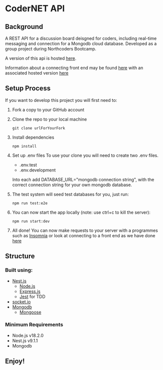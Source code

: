 # CoderNET API

## Background

A REST API for a discussion board deisgned for coders, including real-time messaging and connection for a Mongodb cloud database. Developed as a group project during Northcoders Bootcamp.

A version of this api is hosted [here](https://codernet.up.railway.app/api/users).

Information about a connecting front end may be found [here](https://github.com/Guy0017/Guy0017-coderNet-FE) with an associated hosted version [here](https://codernet.onrender.com/)

## Setup Process

If you want to develop this project you will first need to:

1. Fork a copy to your GitHub account
2. Clone the repo to your local machine
   ```
   git clone urlForYourFork
   ```
3. Install dependencies

   ```
   npm install
   ```

4. Set up .env files
   To use your clone you will need to create two .env files.

   - .env.test
   - .env.development

   Into each add DATABASE_URL="mongodb connection string", with the correct connection string for your own mongodb database.

5. The test system will seed test databases for you, just run:
   ```
   npm run test:e2e
   ```
6. You can now start the app locally (note: use ctrl+c to kill the server):
   ```
   npm run start:dev
   ```
7. All done! You can now make requests to your server with a programmes such as [Insomnia](https://insomnia.rest/) or look at connecting to a front end as we have done [here](https://github.com/Guy0017/Guy0017-coderNet-FE)

## Structure

### Built using:

- [Nest.js](https://nestjs.com/)
  - [Node.js](https://nodejs.org/en/about/)
  - [Express.js](https://expressjs.com/)
  - [Jest](https://jestjs.io/) for TDD
- [socket.io](https://socket.io/)
- [Mongodb](https://www.mongodb.com/)
  - [Mongoose](https://mongoosejs.com/)

### Minimum Requirements

- Node.js v18.2.0
- Nest.js v9.1.1
- Mongodb

## Enjoy!
